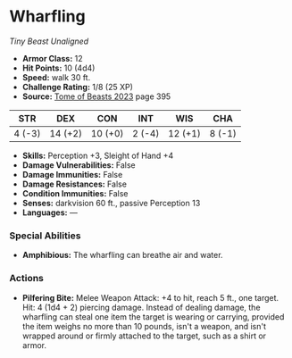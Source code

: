 # Wharfling

*Tiny* *Beast* *Unaligned*

- **Armor Class:** 12
- **Hit Points:** 10 (4d4)
- **Speed:** walk 30 ft.
- **Challenge Rating:** 1/8 (25 XP)
- **Source:** [Tome of Beasts 2023](https://koboldpress.com/kpstore/product/tome-of-beasts-1-2023-edition/) page 395

| STR | DEX | CON | INT | WIS | CHA |
| --- | --- | --- | --- | --- | --- |
| 4 (-3) | 14 (+2) | 10 (+0) | 2 (-4) | 12 (+1) | 8 (-1) |

- **Skills:** Perception +3, Sleight of Hand +4
- **Damage Vulnerabilities:** False
- **Damage Immunities:** False
- **Damage Resistances:** False
- **Condition Immunities:** False
- **Senses:** darkvision 60 ft., passive Perception 13
- **Languages:** —

### Special Abilities

- **Amphibious:** The wharfling can breathe air and water.

### Actions

- **Pilfering Bite:** Melee Weapon Attack: +4 to hit, reach 5 ft., one target. Hit: 4 (1d4 + 2) piercing damage. Instead of dealing damage, the wharfling can steal one item the target is wearing or carrying, provided the item weighs no more than 10 pounds, isn't a weapon, and isn't wrapped around or firmly attached to the target, such as a shirt or armor.
